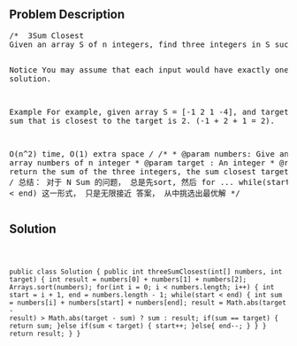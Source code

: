 <!--
<style>
  body { font-family: Arial, sans-serif; }
  .container { max-width: 100%; margin: auto; padding: 20px; }
  .comment-block { background-color: #f9f9f9; padding: 10px; border-left: 5px solid #ccc; max-width: 500px; margin: auto; word-wrap: break-word; white-space: pre-wrap; }
  .code-block { background-color: #f4f4f4; padding: 10px; border: 1px solid #ddd; }
</style>
-->

<div class='container'>
<h2>Problem Description</h2>
<div class='comment-block'>
<pre>
/*  3Sum Closest
Given an array S of n integers, find three integers in S such that the sum is closest to a given number, target. Return the sum of the three integers.

Notice
You may assume that each input would have exactly one solution.

Example
For example, given array S = [-1 2 1 -4], and target = 1. The sum that is closest to the target is 2. (-1 + 2 + 1 = 2).

O(n^2) time, O(1) extra space
*/
    /**
     * @param numbers: Give an array numbers of n integer
     * @param target : An integer
     * @return : return the sum of the three integers, the sum closest target.
     */
/*
总结： 对于 N Sum 的问题， 总是先sort, 然后 for ...   while(start < end) 这一形式， 只是无限接近
答案， 从中挑选出最优解
*/
</pre>
</div>

<h2>Solution</h2>
<div class='code-block'>
<pre><code class='language-java'>

public class Solution {
    public int threeSumClosest(int[] numbers, int target) {
        int result = numbers[0] + numbers[1] + numbers[2];
        Arrays.sort(numbers);
        for(int i = 0; i < numbers.length; i++) {
            int start = i + 1, end = numbers.length - 1;
            while(start < end) {
                int sum = numbers[i] + numbers[start] + numbers[end];
                result = Math.abs(target - result) > Math.abs(target - sum) ? sum : result;
                if(sum == target) {
                    return sum;
                }else if(sum < target) {
                    start++;
                }else{
                    end--;
                }
            }
        }
        return result;
    }
}


</code></pre>
</div>
</div>
